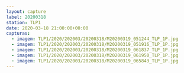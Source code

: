 ```yaml
---
layout: capture
label: 20200318
station: TLP1
date: 2020-03-18 21:00:00+00:00
capturas:
  - imagem: TLP1/2020/202003/20200318/M20200319_051244_TLP_1P.jpg
  - imagem: TLP1/2020/202003/20200318/M20200319_051916_TLP_1P.jpg
  - imagem: TLP1/2020/202003/20200318/M20200319_061837_TLP_1P.jpg
  - imagem: TLP1/2020/202003/20200318/M20200319_061950_TLP_1P.jpg
  - imagem: TLP1/2020/202003/20200318/M20200319_065843_TLP_1P.jpg
---
```

